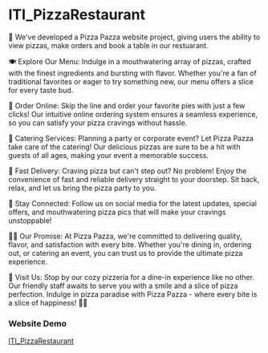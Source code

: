 # ITI_PizzaRestaurant
🍕 We've developed a Pizza Pazza website project, giving users the ability to view pizzas, make orders and book a table in our restuarant.

🍽️ Explore Our Menu:
Indulge in a mouthwatering array of pizzas, crafted with the finest ingredients and bursting with flavor. Whether you're a fan of traditional favorites or eager to try something new, our menu offers a slice for every taste bud.

🛒 Order Online:
Skip the line and order your favorite pies with just a few clicks! Our intuitive online ordering system ensures a seamless experience, so you can satisfy your pizza cravings without hassle.

🎉 Catering Services:
Planning a party or corporate event? Let Pizza Pazza take care of the catering! Our delicious pizzas are sure to be a hit with guests of all ages, making your event a memorable success.

🚗 Fast Delivery:
Craving pizza but can't step out? No problem! Enjoy the convenience of fast and reliable delivery straight to your doorstep. Sit back, relax, and let us bring the pizza party to you.

📱 Stay Connected:
Follow us on social media for the latest updates, special offers, and mouthwatering pizza pics that will make your cravings unstoppable!

👨‍🍳 Our Promise:
At Pizza Pazza, we're committed to delivering quality, flavor, and satisfaction with every bite. Whether you're dining in, ordering out, or catering an event, you can trust us to provide the ultimate pizza experience.

📍 Visit Us:
Stop by our cozy pizzeria for a dine-in experience like no other. Our friendly staff awaits to serve you with a smile and a slice of pizza perfection.
Indulge in pizza paradise with Pizza Pazza - where every bite is a slice of happiness! 🍕✨


### Website Demo
[ITI_PizzaRestaurant]()


